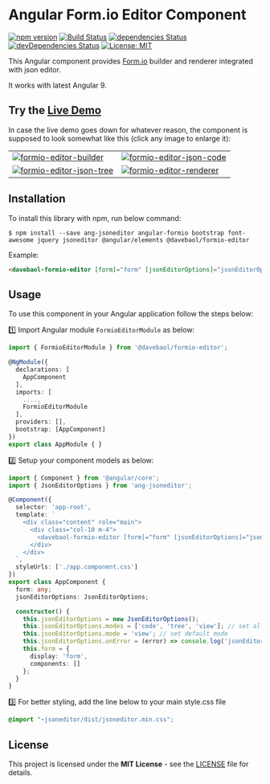 # Angular Form.io Editor Component

[![npm version](https://badge.fury.io/js/%40davebaol%2Fangular-formio-editor.svg)](https://badge.fury.io/js/%40davebaol%2Fangular-formio-editor) [![Build Status](https://travis-ci.com/davebaol/angular-formio-editor.svg?branch=master)](https://travis-ci.com/davebaol/angular-formio-editor) [![dependencies Status](https://david-dm.org/davebaol/angular-formio-editor/status.svg)](https://david-dm.org/davebaol/angular-formio-editor) [![devDependencies Status](https://david-dm.org/davebaol/angular-formio-editor/dev-status.svg)](https://david-dm.org/davebaol/angular-formio-editor?type=dev) [![License: MIT](https://img.shields.io/badge/License-MIT-blue.svg)](https://opensource.org/licenses/MIT)

This Angular component provides [Form.io](https://www.form.io/) builder and renderer integrated with json editor. 

It works with latest Angular 9.

## Try the [Live Demo](https://davebaol.github.io/angular-formio-editor/)

In case the live demo goes down for whatever reason, the component is supposed to look somewhat like this (click any image to enlarge it):
<table>
<tr>
    <td><a target="_blank" href="https://user-images.githubusercontent.com/2366334/81509000-d8d34500-9307-11ea-8d0d-a7cf2da5c7c0.png"><img src="https://user-images.githubusercontent.com/2366334/81509000-d8d34500-9307-11ea-8d0d-a7cf2da5c7c0.png" alt="formio-editor-builder"/></a></td>
    <td><a target="_blank" href="https://user-images.githubusercontent.com/2366334/81509005-e5f03400-9307-11ea-9c26-61b027f4062d.png"><img src="https://user-images.githubusercontent.com/2366334/81509005-e5f03400-9307-11ea-9c26-61b027f4062d.png" alt="formio-editor-json-code"/></a></td>
</tr>
<tr>
    <td><a target="_blank" href="https://user-images.githubusercontent.com/2366334/81509007-e983bb00-9307-11ea-864f-3a0cdbe8192c.png"><img src="https://user-images.githubusercontent.com/2366334/81509007-e983bb00-9307-11ea-864f-3a0cdbe8192c.png" alt="formio-editor-json-tree"/></a></td>
    <td><a target="_blank" href="https://user-images.githubusercontent.com/2366334/81509008-edafd880-9307-11ea-8485-ee82ac05e248.png"><img src="https://user-images.githubusercontent.com/2366334/81509008-edafd880-9307-11ea-8485-ee82ac05e248.png" alt="formio-editor-renderer"/></a></td>
</tr>
</table>

## Installation

To install this library with npm, run below command:
```
$ npm install --save ang-jsoneditor angular-formio bootstrap font-awesome jquery jsoneditor @angular/elements @davebaol/formio-editor
```

Example:

```html
<davebaol-formio-editor [form]="form" [jsonEditorOptions]="jsonEditorOptions"></davebaol-formio-editor>
```

## Usage

To use this component in your Angular application follow the steps below:

:one: Import Angular module `FormioEditorModule` as below:

```ts
import { FormioEditorModule } from '@davebaol/formio-editor'; 

@NgModule({
  declarations: [
    AppComponent
  ],
  imports: [
    ....,
    FormioEditorModule
  ],
  providers: [],
  bootstrap: [AppComponent]
})
export class AppModule { }
```
:two: Setup your component models as below:

```ts
import { Component } from '@angular/core';
import { JsonEditorOptions } from 'ang-jsoneditor';

@Component({
  selector: 'app-root',
  template: `
    <div class="content" role="main">
      <div class="col-10 m-4">
        <davebaol-formio-editor [form]="form" [jsonEditorOptions]="jsonEditorOptions"></davebaol-formio-editor>
      </div>
    </div>
  `,
  styleUrls: ['./app.component.css']
})
export class AppComponent {
  form: any;
  jsonEditorOptions: JsonEditorOptions;

  constructor() {
    this.jsonEditorOptions = new JsonEditorOptions();
    this.jsonEditorOptions.modes = ['code', 'tree', 'view']; // set allowed modes
    this.jsonEditorOptions.mode = 'view'; // set default mode
    this.jsonEditorOptions.onError = (error) => console.log('jsonEditorOptions.onError:', error);
    this.form = {
      display: 'form',
      components: []
    };
  }
}
```
:three: For better styling, add the line below to your main style.css file

```css
@import "~jsoneditor/dist/jsoneditor.min.css";
```

## License

This project is licensed under the **MIT License** - see the [LICENSE](LICENSE) file for details.

